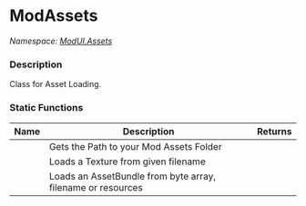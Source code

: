 # ModAssets

*Namespace: [ModUI.Assets](API/ModUI/Assets.md)*

### Description

Class for Asset Loading.

### Static Functions

| Name                            | Description                                                 | Returns                                                                                                    |
| ------------------------------- | ----------------------------------------------------------- | ---------------------------------------------------------------------------------------------------------- |
| <method m="GetModAssetsFolder"> | Gets the Path to your Mod Assets Folder                     | <value v="string"/>                                                                                        |
| <method m="LoadTexture"/>       | Loads a Texture from given filename                         | [<class c="Texture2D"/>](https://docs.unity3d.com/2021.3/Documentation/ScriptReference/Texture2D.html)     |
| <method m="LoadBundle"/>        | Loads an AssetBundle from byte array, filename or resources | [<class c="AssetBundle"/>](https://docs.unity3d.com/2021.3/Documentation/ScriptReference/AssetBundle.html) |